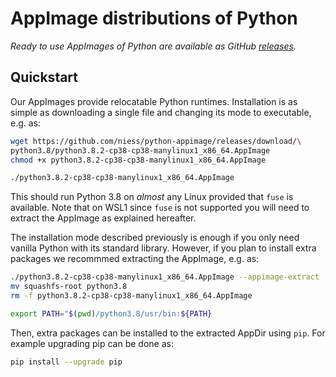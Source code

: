# AppImage distributions of Python

_Ready to use AppImages of Python are available as GitHub [releases][RELEASES]._

## Quickstart

Our AppImages provide relocatable Python runtimes. Installation is as simple as
downloading a single file and changing its mode to executable, e.g.  as:

```sh
wget https://github.com/niess/python-appimage/releases/download/\
python3.8/python3.8.2-cp38-cp38-manylinux1_x86_64.AppImage
chmod +x python3.8.2-cp38-cp38-manylinux1_x86_64.AppImage

./python3.8.2-cp38-cp38-manylinux1_x86_64.AppImage
```

This should run Python 3.8 on _almost_ any Linux provided that `fuse` is
available. Note that on WSL1 since `fuse` is not supported you will need to
extract the AppImage as explained hereafter.

The installation mode described previously is enough if you only need vanilla
Python with its standard library.  However, if you plan to install extra
packages we recommmed extracting the AppImage, e.g. as:

```sh
./python3.8.2-cp38-cp38-manylinux1_x86_64.AppImage --appimage-extract
mv squashfs-root python3.8
rm -f python3.8.2-cp38-cp38-manylinux1_x86_64.AppImage

export PATH="$(pwd)/python3.8/usr/bin:${PATH}
```

Then, extra packages can be installed to the extracted AppDir using `pip`. For
example upgrading pip can be done as:

```sh
pip install --upgrade pip
```


[RELEASES]: https://github.com/niess/python-appimage/releases
